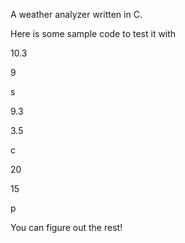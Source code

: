 A weather analyzer written in C.

Here is some sample code to test it with

10.3

9

s


9.3

3.5

c



20

15

p



You can figure out the rest!
